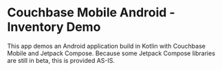 # Couchbase Mobile Android - Inventory Demo

This app demos an Android application build in Kotlin with Couchbase Mobile and Jetpack Compose.  Because some Jetpack Compose libraries are still in beta, this is provided AS-IS. 
